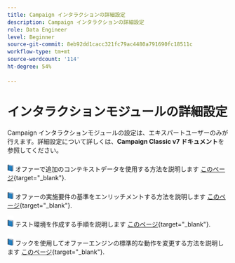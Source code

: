 ```yaml
---
title: Campaign インタラクションの詳細設定
description: Campaign インタラクションの詳細設定
role: Data Engineer
level: Beginner
source-git-commit: 8eb92dd1cacc321fc79ac4480a791690fc18511c
workflow-type: tm+mt
source-wordcount: '114'
ht-degree: 54%

---
```


# インタラクションモジュールの詳細設定

Campaign インタラクションモジュールの設定は、エキスパートユーザーのみが行えます。詳細設定について詳しくは、**Campaign Classic v7 ドキュメント**&#x200B;を参照してください。

![](../assets/do-not-localize/book.png) オファーで追加のコンテキストデータを使用する方法を説明します [このページ](https://experienceleague.adobe.com/docs/campaign-classic/using/managing-offers/advanced-parameters/additional-data.html?lang=ja){target="_blank"}.

![](../assets/do-not-localize/book.png) オファーの実施要件の基準をエンリッチメントする方法を説明します [このページ](https://experienceleague.adobe.com/docs/campaign-classic/using/managing-offers/advanced-parameters/extension-example.html?lang=ja){target="_blank"}.

![](../assets/do-not-localize/book.png) テスト環境を作成する手順を説明します  [このページ](https://experienceleague.adobe.com/docs/campaign-classic/using/managing-offers/advanced-parameters/creating-a-test-environment.html?lang=ja){target="_blank"}.

![](../assets/do-not-localize/book.png) フックを使用してオファーエンジンの標準的な動作を変更する方法を説明します [このページ](https://experienceleague.adobe.com/docs/campaign-classic/using/managing-offers/advanced-parameters/hooks.html?lang=ja){target="_blank"}.

